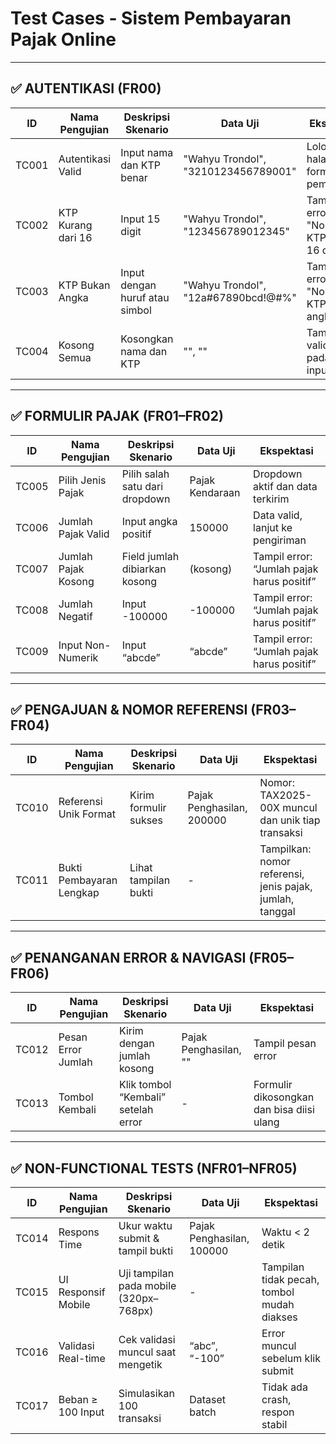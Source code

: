# Test Cases - Sistem Pembayaran Pajak Online

---

## ✅ AUTENTIKASI (FR00)

| ID    | Nama Pengujian     | Deskripsi Skenario             | Data Uji                            | Ekspektasi                               |
| ----- | ------------------ | ------------------------------ | ----------------------------------- | ---------------------------------------- |
| TC001 | Autentikasi Valid  | Input nama dan KTP benar       | "Wahyu Trondol", "3210123456789001" | Lolos ke halaman formulir pembayaran     |
| TC002 | KTP Kurang dari 16 | Input 15 digit                 | "Wahyu Trondol", "123456789012345"  | Tampil error: "Nomor KTP harus 16 digit" |
| TC003 | KTP Bukan Angka    | Input dengan huruf atau simbol | "Wahyu Trondol", "12a#67890bcd!@#%" | Tampil error: "Nomor KTP harus angka"    |
| TC004 | Kosong Semua       | Kosongkan nama dan KTP         | "", ""                              | Tampil error validasi pada kedua input   |

---

## ✅ FORMULIR PAJAK (FR01–FR02)

| ID    | Nama Pengujian      | Deskripsi Skenario             | Data Uji        | Ekspektasi                                 |
| ----- | ------------------- | ------------------------------ | --------------- | ------------------------------------------ |
| TC005 | Pilih Jenis Pajak   | Pilih salah satu dari dropdown | Pajak Kendaraan | Dropdown aktif dan data terkirim           |
| TC006 | Jumlah Pajak Valid  | Input angka positif            | 150000          | Data valid, lanjut ke pengiriman           |
| TC007 | Jumlah Pajak Kosong | Field jumlah dibiarkan kosong  | (kosong)        | Tampil error: “Jumlah pajak harus positif” |
| TC008 | Jumlah Negatif      | Input -100000                  | -100000         | Tampil error: “Jumlah pajak harus positif” |
| TC009 | Input Non-Numerik   | Input “abcde”                  | “abcde”         | Tampil error: “Jumlah pajak harus positif” |

---

## ✅ PENGAJUAN & NOMOR REFERENSI (FR03–FR04)

| ID    | Nama Pengujian           | Deskripsi Skenario    | Data Uji                  | Ekspektasi                                               |
| ----- | ------------------------ | --------------------- | ------------------------- | -------------------------------------------------------- |
| TC010 | Referensi Unik Format    | Kirim formulir sukses | Pajak Penghasilan, 200000 | Nomor: TAX2025-00X muncul dan unik tiap transaksi        |
| TC011 | Bukti Pembayaran Lengkap | Lihat tampilan bukti  | -                         | Tampilkan: nomor referensi, jenis pajak, jumlah, tanggal |

---

## ✅ PENANGANAN ERROR & NAVIGASI (FR05–FR06)

| ID    | Nama Pengujian     | Deskripsi Skenario                  | Data Uji              | Ekspektasi                                |
| ----- | ------------------ | ----------------------------------- | --------------------- | ----------------------------------------- |
| TC012 | Pesan Error Jumlah | Kirim dengan jumlah kosong          | Pajak Penghasilan, "" | Tampil pesan error                        |
| TC013 | Tombol Kembali     | Klik tombol “Kembali” setelah error | -                     | Formulir dikosongkan dan bisa diisi ulang |

---

## ✅ NON-FUNCTIONAL TESTS (NFR01–NFR05)

| ID    | Nama Pengujian      | Deskripsi Skenario                     | Data Uji                  | Ekspektasi                                 |
| ----- | ------------------- | -------------------------------------- | ------------------------- | ------------------------------------------ |
| TC014 | Respons Time        | Ukur waktu submit & tampil bukti       | Pajak Penghasilan, 100000 | Waktu < 2 detik                            |
| TC015 | UI Responsif Mobile | Uji tampilan pada mobile (320px–768px) | -                         | Tampilan tidak pecah, tombol mudah diakses |
| TC016 | Validasi Real-time  | Cek validasi muncul saat mengetik      | “abc”, “-100”             | Error muncul sebelum klik submit           |
| TC017 | Beban ≥ 100 Input   | Simulasikan 100 transaksi              | Dataset batch             | Tidak ada crash, respon stabil             |
